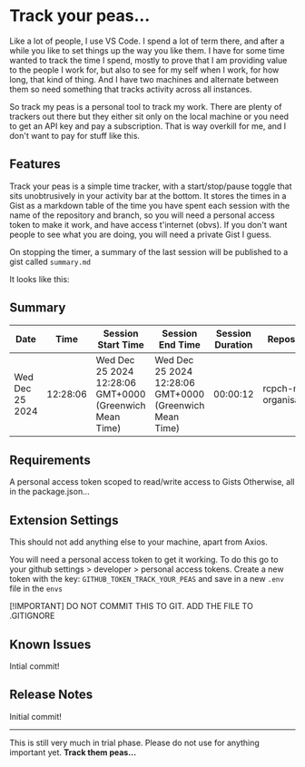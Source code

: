 # Track your peas...

Like a lot of people, I use VS Code. I spend a lot of term there, and after a while you like to set things up the way you like them. I have for some time wanted to track the time I spend, mostly to prove that I am providing value to the people I work for, but also to see for my self when I work, for how long, that kind of thing. And I have two machines and alternate between them so need something that tracks activity across all instances.

So track my peas is a personal tool to track my work. There are plenty of trackers out there but they either sit only on the local machine or you need to get an API key and pay a subscription. That is way overkill for me, and I don't want to pay for stuff like this. 

## Features

Track your peas is a simple time tracker, with a start/stop/pause toggle that sits unobtrusively in your activity bar at the bottom. It stores the times in a Gist as a markdown table of the time you have spent each session with the name of the repository and branch, so you will need a personal access token to make it work, and have access t'internet (obvs). If you don't want people to see what you are doing, you will need a private Gist I guess.

On stopping the timer, a summary of the last session will be published to a gist called `summary.md`

It looks like this:

## Summary

| Date       | Time       | Session Start Time | Session End Time | Session Duration | Repository | Branch     |
|------------|------------|--------------------|------------------|------------------|------------|------------|
| Wed Dec 25 2024    | 12:28:06    | Wed Dec 25 2024 12:28:06 GMT+0000 (Greenwich Mean Time)       | Wed Dec 25 2024 12:28:06 GMT+0000 (Greenwich Mean Time)       | 00:00:12   | rcpch-nhs-organisations| live |

## Requirements

A personal access token scoped to read/write access to Gists
Otherwise, all in the package.json...

## Extension Settings

This should not add anything else to your machine, apart from Axios.

You will need a personal access token to get it working. To do this go to your github settings > developer > personal access tokens. Create a new token with the key: `GITHUB_TOKEN_TRACK_YOUR_PEAS` and save in a new `.env` file in the `envs`

[!IMPORTANT]
DO NOT COMMIT THIS TO GIT. ADD THE FILE TO .GITIGNORE

## Known Issues

Intial commit!

## Release Notes

Initial commit!

---

This is still very much in trial phase. Please do not use for anything important yet.
**Track them peas...**

